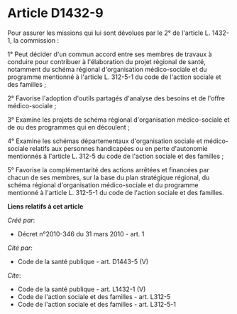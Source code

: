 # Article D1432-9

Pour assurer les missions qui lui sont dévolues par le 2° de l'article L. 1432-1, la commission : 

1° Peut décider d'un commun accord entre ses membres de travaux à conduire pour contribuer à l'élaboration du projet régional
de santé, notamment du schéma régional d'organisation médico-sociale et du programme mentionné à l'article L. 312-5-1 du code
de l'action sociale et des familles ; 

2° Favorise l'adoption d'outils partagés d'analyse des besoins et de l'offre médico-sociale ; 

3° Examine les projets de schéma régional d'organisation médico-sociale et de ou des programmes qui en découlent ; 

4° Examine les schémas départementaux d'organisation sociale et médico-sociale relatifs aux personnes handicapées ou en perte
d'autonomie mentionnés à l'article L. 312-5 du code de l'action sociale et des familles ; 

5° Favorise la complémentarité des actions arrêtées et financées par chacun de ses membres, sur la base du plan stratégique
régional, du schéma régional d'organisation médico-sociale et du programme mentionné à l'article L. 312-5-1 du code de
l'action sociale et des familles.

**Liens relatifs à cet article**

_Créé par_:

  - Décret n°2010-346 du 31 mars 2010 - art. 1

_Cité par_:

  - Code de la santé publique - art. D1443-5 (V)

_Cite_:

  - Code de la santé publique - art. L1432-1 (V)
  - Code de l'action sociale et des familles - art. L312-5
  - Code de l'action sociale et des familles - art. L312-5-1
